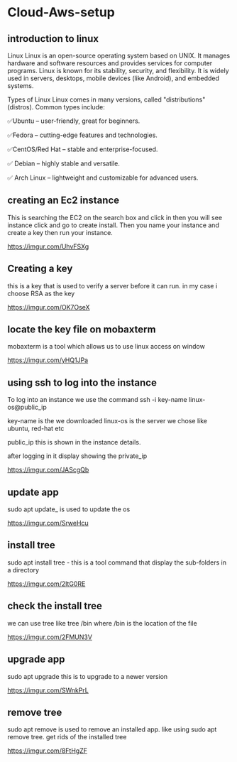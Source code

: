 # Cloud-Aws-setup
## introduction to linux

Linux
Linux is an open-source operating system based on UNIX. It manages hardware and software resources and provides services for computer programs. Linux is known for its stability, security, and flexibility. It is widely used in servers, desktops, mobile devices (like Android), and embedded systems.

Types of Linux
Linux comes in many versions, called "distributions" (distros). Common types include:

✅Ubuntu – user-friendly, great for beginners.

✅Fedora – cutting-edge features and technologies.

✅CentOS/Red Hat – stable and enterprise-focused.

✅ Debian – highly stable and versatile.

✅ Arch Linux – lightweight and customizable for advanced users.

## creating an Ec2 instance
This is searching the EC2 on the search box and click in then you will see instance click and go to create install. Then you name your instance and create a key then run your instance.

https://imgur.com/UhvFSXg

## Creating a key
this is a key that is used to verify a server before it can run.
in my case i choose RSA as the key

https://imgur.com/OK7OseX

## locate the key file on mobaxterm
mobaxterm is a tool which allows us to use linux access on window

https://imgur.com/yHQ1JPa

## using ssh to log into the instance
To log into an instance we use the command ssh -i key-name linux-os@public_ip

key-name is the we downloaded
linux-os is the server we chose like ubuntu, red-hat etc

public_ip this is shown in the instance details.

after logging in it display showing the private_ip

https://imgur.com/JAScgQb

## update app
sudo apt update_ is used to update the os

https://imgur.com/SrweHcu

## install tree

sudo apt install tree - this is a tool command that display the sub-folders in a directory 

https://imgur.com/2ltG0RE

## check the install tree
we can use tree like tree /bin where /bin is the location of the file

https://imgur.com/2FMUN3V


## upgrade app
sudo apt upgrade this is to upgrade to a newer version

https://imgur.com/SWnkPrL

## remove tree
sudo apt remove is used to remove an installed app.
like using sudo apt remove tree. get rids of the installed tree

https://imgur.com/8FtHgZF